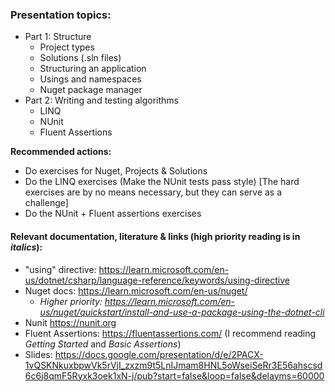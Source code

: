 ### Presentation topics:
- Part 1: Structure
    - Project types
    - Solutions (.sln files)
    - Structuring an application
    - Usings and namespaces
    - Nuget package manager
- Part 2: Writing and testing algorithms
    - LINQ
    - NUnit
    - Fluent Assertions


**Recommended actions:**
- Do exercises for Nuget, Projects & Solutions
- Do the LINQ exercises (Make the NUnit tests pass style) [The hard exercises are by no means necessary, but they can serve as a challenge]
- Do the NUnit + Fluent assertions exercises

#### Relevant documentation, literature & links (high priority reading is in *italics*):
- "using" directive: https://learn.microsoft.com/en-us/dotnet/csharp/language-reference/keywords/using-directive
- Nuget docs: https://learn.microsoft.com/en-us/nuget/ 
    - *Higher priority: https://learn.microsoft.com/en-us/nuget/quickstart/install-and-use-a-package-using-the-dotnet-cli*
- Nunit https://nunit.org
- Fluent Assertions: https://fluentassertions.com/ (I recommend reading *Getting Started* and *Basic Assertions*)
- Slides: https://docs.google.com/presentation/d/e/2PACX-1vQSKNkuxbpwVk5rVjI_zxzm9t5LnIJmam8HNL5oWseiSeRr3E56ahscsd6c6j8qmF5Ryxk3oek1xN-j/pub?start=false&loop=false&delayms=60000